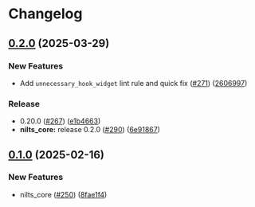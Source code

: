 # Changelog

## [0.2.0](https://github.com/dassssshers/nilts/compare/nilts_core-v0.1.0...nilts_core-v0.2.0) (2025-03-29)


### New Features

* Add `unnecessary_hook_widget` lint rule and quick fix ([#271](https://github.com/dassssshers/nilts/issues/271)) ([2606997](https://github.com/dassssshers/nilts/commit/26069975d4eac3fe4137e08ee03a4b4531877117))


### Release

* 0.20.0 ([#267](https://github.com/dassssshers/nilts/issues/267)) ([e1b4663](https://github.com/dassssshers/nilts/commit/e1b4663892bac4aba3fb56923689fbbe479b0238))
* **nilts_core:** release 0.2.0 ([#290](https://github.com/dassssshers/nilts/issues/290)) ([6e91867](https://github.com/dassssshers/nilts/commit/6e918673f903964d61f2d695e52efc8646b2f409))

## [0.1.0](https://github.com/dassssshers/nilts/nilts_core-v0.1.0) (2025-02-16)

### New Features

* nilts_core ([#250](https://github.com/dassssshers/nilts/issues/250)) ([8fae1f4](https://github.com/dassssshers/nilts/commit/8fae1f444a93368d0987c4fa2f4c475c47c6f4e8))
